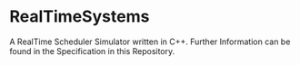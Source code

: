 # RealTimeSystems
A RealTime Scheduler Simulator written in C++. 
Further Information can be found in the Specification in this Repository.
